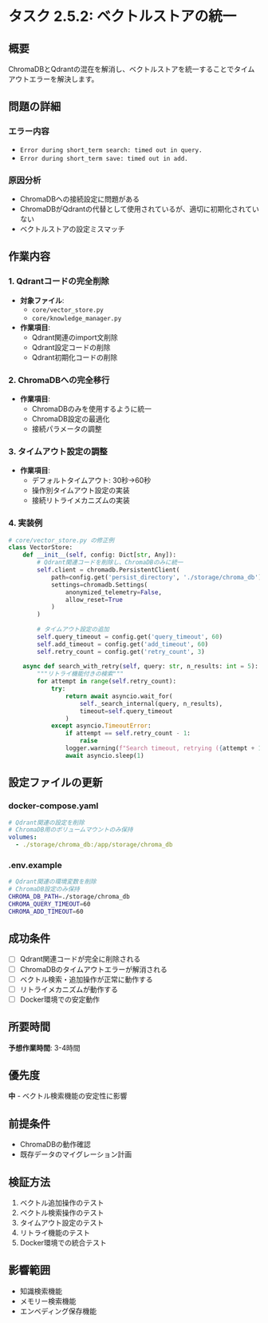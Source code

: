 # タスク 2.5.2: ベクトルストアの統一

## 概要
ChromaDBとQdrantの混在を解消し、ベクトルストアを統一することでタイムアウトエラーを解決します。

## 問題の詳細

### エラー内容
- `Error during short_term search: timed out in query.`
- `Error during short_term save: timed out in add.`

### 原因分析
- ChromaDBへの接続設定に問題がある
- ChromaDBがQdrantの代替として使用されているが、適切に初期化されていない
- ベクトルストアの設定ミスマッチ

## 作業内容

### 1. Qdrantコードの完全削除
- **対象ファイル**: 
  - `core/vector_store.py`
  - `core/knowledge_manager.py`
- **作業項目**:
  - Qdrant関連のimport文削除
  - Qdrant設定コードの削除
  - Qdrant初期化コードの削除

### 2. ChromaDBへの完全移行
- **作業項目**:
  - ChromaDBのみを使用するように統一
  - ChromaDB設定の最適化
  - 接続パラメータの調整

### 3. タイムアウト設定の調整
- **作業項目**:
  - デフォルトタイムアウト: 30秒→60秒
  - 操作別タイムアウト設定の実装
  - 接続リトライメカニズムの実装

### 4. 実装例

```python
# core/vector_store.py の修正例
class VectorStore:
    def __init__(self, config: Dict[str, Any]):
        # Qdrant関連コードを削除し、ChromaDBのみに統一
        self.client = chromadb.PersistentClient(
            path=config.get('persist_directory', './storage/chroma_db'),
            settings=chromadb.Settings(
                anonymized_telemetry=False,
                allow_reset=True
            )
        )
        
        # タイムアウト設定の追加
        self.query_timeout = config.get('query_timeout', 60)
        self.add_timeout = config.get('add_timeout', 60)
        self.retry_count = config.get('retry_count', 3)
    
    async def search_with_retry(self, query: str, n_results: int = 5):
        """リトライ機能付きの検索"""
        for attempt in range(self.retry_count):
            try:
                return await asyncio.wait_for(
                    self._search_internal(query, n_results),
                    timeout=self.query_timeout
                )
            except asyncio.TimeoutError:
                if attempt == self.retry_count - 1:
                    raise
                logger.warning(f"Search timeout, retrying ({attempt + 1}/{self.retry_count})")
                await asyncio.sleep(1)
```

## 設定ファイルの更新

### docker-compose.yaml
```yaml
# Qdrant関連の設定を削除
# ChromaDB用のボリュームマウントのみ保持
volumes:
  - ./storage/chroma_db:/app/storage/chroma_db
```

### .env.example
```bash
# Qdrant関連の環境変数を削除
# ChromaDB設定のみ保持
CHROMA_DB_PATH=./storage/chroma_db
CHROMA_QUERY_TIMEOUT=60
CHROMA_ADD_TIMEOUT=60
```

## 成功条件
- [ ] Qdrant関連コードが完全に削除される
- [ ] ChromaDBのタイムアウトエラーが解消される
- [ ] ベクトル検索・追加操作が正常に動作する
- [ ] リトライメカニズムが動作する
- [ ] Docker環境での安定動作

## 所要時間
**予想作業時間**: 3-4時間

## 優先度
**中** - ベクトル検索機能の安定性に影響

## 前提条件
- ChromaDBの動作確認
- 既存データのマイグレーション計画

## 検証方法
1. ベクトル追加操作のテスト
2. ベクトル検索操作のテスト
3. タイムアウト設定のテスト
4. リトライ機能のテスト
5. Docker環境での統合テスト

## 影響範囲
- 知識検索機能
- メモリー検索機能  
- エンベディング保存機能